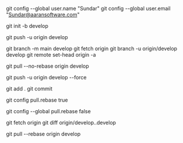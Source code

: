


git config --global user.name "Sundar"
git config --global user.email "Sundar@aaransoftware.com"

git init -b develop



git push -u origin develop


git branch -m main develop
git fetch origin
git branch -u origin/develop develop
git remote set-head origin -a

git pull --no-rebase origin develop

git push -u origin develop --force

git add .
git commit

git config pull.rebase true

git config --global pull.rebase false


git fetch origin
git diff origin/develop..develop

git pull --rebase origin develop
